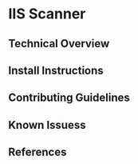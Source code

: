 # IIS Scanner

## Technical Overview

## Install Instructions

## Contributing Guidelines

## Known Issuess

## References
